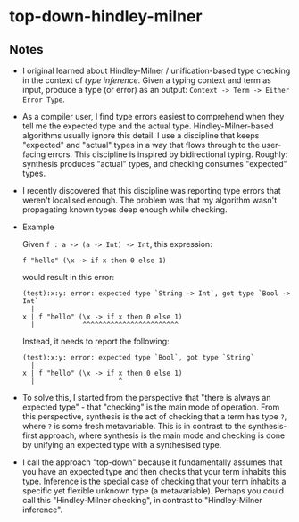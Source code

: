 # top-down-hindley-milner

## Notes
* I original learned about Hindley-Milner / unification-based type checking
  in the context of *type inference*. Given a typing context and term as 
  input, produce a type (or error) as an output: `Context -> Term -> Either Error Type`.
  
* As a compiler user, I find type errors easiest to comprehend when they
  tell me the expected type and the actual type. Hindley-Milner-based
  algorithms usually ignore this detail. I use a discipline that keeps
  "expected" and "actual" types in a way that flows through to the user-facing
  errors. This discipline is inspired by bidirectional typing. Roughly:
  synthesis produces "actual" types, and checking consumes "expected"  types.

* I recently discovered that this discipline was reporting type errors that 
  weren't localised enough. The problem was that my algorithm wasn't 
  propagating known types deep enough while checking.

* Example

  Given `f : a -> (a -> Int) -> Int`, this expression:

  ```
  f "hello" (\x -> if x then 0 else 1)
  ```

  would result in this error:

  ```
  (test):x:y: error: expected type `String -> Int`, got type `Bool -> Int`
    |
  x | f "hello" (\x -> if x then 0 else 1)
    |            ^^^^^^^^^^^^^^^^^^^^^^^^ 
  ```

  Instead, it needs to report the following:

  ```
  (test):x:y: error: expected type `Bool`, got type `String`
    |
  x | f "hello" (\x -> if x then 0 else 1)
    |                     ^ 
  ```

* To solve this, I started from the perspective that
  "there is always an expected type" - that "checking" is the main mode
  of operation. From this perspective, synthesis is the act of checking that 
  a term has type `?`, where `?` is some fresh metavariable. This is in 
  contrast to the synthesis-first approach, where synthesis is the main
  mode and checking is done by unifying an expected type with a synthesised
  type.

* I call the approach "top-down" because it fundamentally assumes that 
  you have an expected type and then checks that your term inhabits this
  type. Inference is the special case of checking that your term inhabits
  a specific yet flexible unknown type (a metavariable). Perhaps you could
  call this "Hindley-Milner checking", in contrast to "Hindley-Milner
  inference".